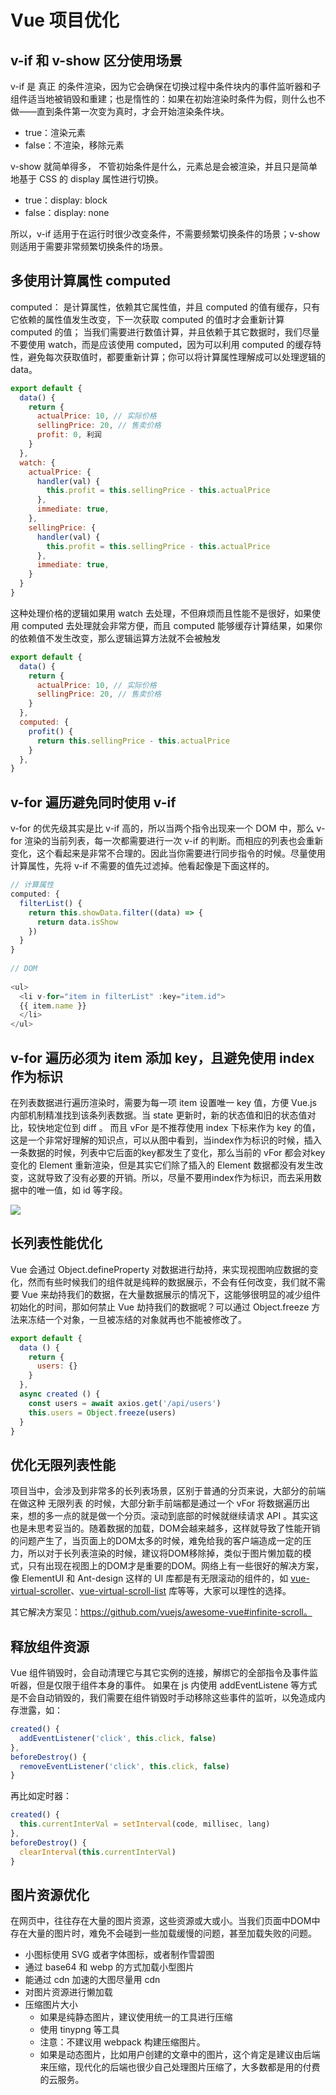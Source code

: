 # Vue 项目优化

## v-if 和 v-show 区分使用场景

v-if 是 真正 的条件渲染，因为它会确保在切换过程中条件块内的事件监听器和子组件适当地被销毁和重建；也是惰性的：如果在初始渲染时条件为假，则什么也不做——直到条件第一次变为真时，才会开始渲染条件块。

- true：渲染元素
- false：不渲染，移除元素

v-show 就简单得多， 不管初始条件是什么，元素总是会被渲染，并且只是简单地基于 CSS 的 display 属性进行切换。

- true：display: block
- false：display: none

所以，v-if 适用于在运行时很少改变条件，不需要频繁切换条件的场景；v-show 则适用于需要非常频繁切换条件的场景。

## 多使用计算属性 computed

computed： 是计算属性，依赖其它属性值，并且 computed 的值有缓存，只有它依赖的属性值发生改变，下一次获取 computed 的值时才会重新计算 computed 的值；
当我们需要进行数值计算，并且依赖于其它数据时，我们尽量不要使用 watch，而是应该使用 computed，因为可以利用 computed 的缓存特性，避免每次获取值时，都要重新计算；你可以将计算属性理解成可以处理逻辑的 data。

```js
export default {
  data() {
    return {
      actualPrice: 10, // 实际价格
      sellingPrice: 20, // 售卖价格
      profit: 0, 利润
    }
  },
  watch: {
    actualPrice: {
      handler(val) {
        this.profit = this.sellingPrice - this.actualPrice
      },
      immediate: true,
    },
    sellingPrice: {
      handler(val) {
        this.profit = this.sellingPrice - this.actualPrice
      },
      immediate: true,
    }
  }
}
```

这种处理价格的逻辑如果用 watch 去处理，不但麻烦而且性能不是很好，如果使用 computed 去处理就会非常方便，而且 computed 能够缓存计算结果，如果你的依赖值不发生改变，那么逻辑运算方法就不会被触发

```js
export default {
  data() {
    return {
      actualPrice: 10, // 实际价格
      sellingPrice: 20, // 售卖价格
    }
  },
  computed: {
    profit() {
      return this.sellingPrice - this.actualPrice
    }
  },
}
```

## v-for 遍历避免同时使用 v-if

v-for 的优先级其实是比 v-if 高的，所以当两个指令出现来一个 DOM 中，那么 v-for 渲染的当前列表，每一次都需要进行一次 v-if 的判断。而相应的列表也会重新变化，这个看起来是非常不合理的。因此当你需要进行同步指令的时候。尽量使用计算属性，先将 v-if 不需要的值先过滤掉。他看起像是下面这样的。

```js
// 计算属性
computed: {
  filterList() {
    return this.showData.filter((data) => {
      return data.isShow
    })
  }
}
  
// DOM
  
<ul>
  <li v-for="item in filterList" :key="item.id">
  {{ item.name }}
  </li>
</ul>
```

## v-for 遍历必须为 item 添加 key，且避免使用 index 作为标识

在列表数据进行遍历渲染时，需要为每一项 item 设置唯一 key 值，方便 Vue.js 内部机制精准找到该条列表数据。当 state 更新时，新的状态值和旧的状态值对比，较快地定位到 diff 。
而且 vFor 是不推荐使用 index 下标来作为 key 的值，这是一个非常好理解的知识点，可以从图中看到，当index作为标识的时候，插入一条数据的时候，列表中它后面的key都发生了变化，那么当前的 vFor 都会对key变化的 Element 重新渲染，但是其实它们除了插入的 Element 数据都没有发生改变，这就导致了没有必要的开销。所以，尽量不要用index作为标识，而去采用数据中的唯一值，如 id 等字段。

![](https://img2020.cnblogs.com/blog/1575596/202105/1575596-20210516173044650-185225398.png)

## 长列表性能优化

Vue 会通过 Object.defineProperty 对数据进行劫持，来实现视图响应数据的变化，然而有些时候我们的组件就是纯粹的数据展示，不会有任何改变，我们就不需要 Vue 来劫持我们的数据，在大量数据展示的情况下，这能够很明显的减少组件初始化的时间，那如何禁止 Vue 劫持我们的数据呢？可以通过 Object.freeze 方法来冻结一个对象，一旦被冻结的对象就再也不能被修改了。

```js
export default {
  data () {
    return {
      users: {}
    }
  },
  async created () {
    const users = await axios.get('/api/users')
    this.users = Object.freeze(users)
  }
}
```

## 优化无限列表性能

项目当中，会涉及到非常多的长列表场景，区别于普通的分页来说，大部分的前端在做这种 无限列表 的时候，大部分新手前端都是通过一个 vFor 将数据遍历出来，想的多一点的就是做一个分页。滚动到底部的时候就继续请求 API 。其实这也是未思考妥当的。随着数据的加载，DOM会越来越多，这样就导致了性能开销的问题产生了，当页面上的DOM太多的时候，难免给我的客户端造成一定的压力，所以对于长列表渲染的时候，建议将DOM移除掉，类似于图片懒加载的模式，只有出现在视图上的DOM才是重要的DOM。网络上有一些很好的解决方案，像 ElementUI 和 Ant-design 这样的 UI 库都是有无限滚动的组件的，如 [vue-virtual-scroller](https://github.com/Akryum/vue-virtual-scroller)、[vue-virtual-scroll-list](https://github.com/tangbc/vue-virtual-scroll-list) 库等等，大家可以理性的选择。

其它解决方案见：https://github.com/vuejs/awesome-vue#infinite-scroll。

## 释放组件资源

Vue 组件销毁时，会自动清理它与其它实例的连接，解绑它的全部指令及事件监听器，但是仅限于组件本身的事件。 如果在 js 内使用 addEventListene 等方式是不会自动销毁的，我们需要在组件销毁时手动移除这些事件的监听，以免造成内存泄露，如：

```js
created() {
  addEventListener('click', this.click, false)
},
beforeDestroy() {
  removeEventListener('click', this.click, false)
}
```

再比如定时器：

```js
created() {
  this.currentInterVal = setInterval(code, millisec, lang)
},
beforeDestroy() {
  clearInterval(this.currentInterVal)
}
```

## 图片资源优化

在网页中，往往存在大量的图片资源，这些资源或大或小。当我们页面中DOM中存在大量的图片时，难免不会碰到一些加载缓慢的问题，甚至加载失败的问题。

- 小图标使用 SVG 或者字体图标，或者制作雪碧图
- 通过 base64 和 webp  的方式加载小型图片
- 能通过 cdn 加速的大图尽量用 cdn
- 对图片资源进行懒加载
- 压缩图片大小
    * 如果是纯静态图片，建议使用统一的工具进行压缩
    * 使用 tinypng 等工具
    * 注意：不建议用 webpack 构建压缩图片。
    * 如果是动态图片，比如用户创建的文章中的图片，这个肯定是建议由后端来压缩，现代化的后端也很少自己处理图片压缩了，大多数都是用的付费的云服务。

